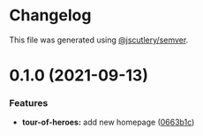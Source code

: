 # Changelog

This file was generated using [@jscutlery/semver](https://github.com/jscutlery/semver).

# 0.1.0 (2021-09-13)


### Features

* **tour-of-heroes:** add new homepage ([0663b1c](https://github.com/edbzn/semver-ci/commit/0663b1ca49101294a6ae0a28d5372377b31a0616))
